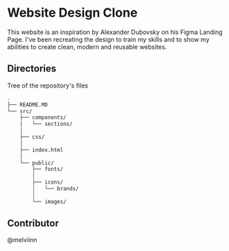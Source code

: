 # Website Design Clone

This website is an inspiration by Alexander Dubovsky on his Figma Landing Page. I've been recreating the design to train my skills and to show my abilities to create clean, modern and reusable websites.

## Directories

Tree of the repository's files

```bash
.
├── README.MD
└── src/
	├── components/
	│   └── sections/
	│
	├── css/
	│
	├── index.html
	│
	└── public/
	    ├── fonts/
	    │
	    ├── icons/
	    │   └── brands/
	    │
	    └── images/
```

## Contributor

@melviinn
